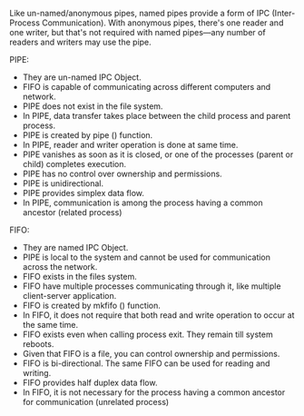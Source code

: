 Like un-named/anonymous pipes, named pipes provide a form of IPC (Inter-Process Communication). With anonymous pipes, there's one reader and one writer, but that's not required with named pipes—any number of readers and writers may use the pipe.

PIPE:
* They are un-named IPC Object.
* FIFO is capable of communicating across different computers and network.
* PIPE does not exist in the file system.
* In PIPE, data transfer takes place between the child process and parent process.
* PIPE is created by pipe () function.
* In PIPE, reader and writer operation is done at same time.
* PIPE vanishes as soon as it is closed, or one of the processes (parent or child) completes execution.
* PIPE has no control over ownership and permissions.
* PIPE is unidirectional.
* PIPE provides simplex data flow.
* In PIPE, communication is among the process having a common ancestor (related process)

FIFO:
* They are named IPC Object.
* PIPE is local to the system and cannot be used for communication across the network.
* FIFO exists in the files system.
* FIFO have multiple processes communicating through it, like multiple client-server application.
* FIFO is created by mkfifo () function.
* In FIFO, it does not require that both read and write operation to occur at the same time.
* FIFO exists even when calling process exit. They remain till system reboots.
* Given that FIFO is a file, you can control ownership and permissions.
* FIFO is bi-directional. The same FIFO can be used for reading and writing.
* FIFO provides half duplex data flow.
* In FIFO, it is not necessary for the process having a common ancestor for communication (unrelated process)
